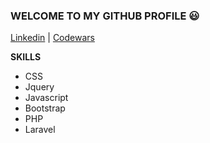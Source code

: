 ### WELCOME TO MY GITHUB PROFILE :smiley:

[Linkedin](https://www.linkedin.com/in/manuelbosi/) | [Codewars](https://www.codewars.com/users/manuelbosi/badges/large)

**SKILLS**
- CSS
- Jquery
- Javascript
- Bootstrap
- PHP
- Laravel

